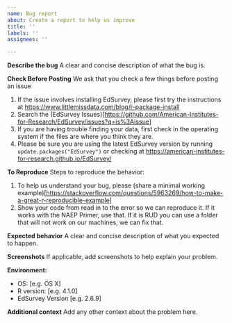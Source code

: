 ```yaml
---
name: Bug report
about: Create a report to help us improve
title: ''
labels: ''
assignees: ''

---
```


**Describe the bug**
A clear and concise description of what the bug is.

**Check Before Posting**
We ask that you check a few things before posting an issue
1. If the issue involves installing EdSurvey, please first try the instructions at https://www.littlemissdata.com/blog/r-package-install
2. Search the (EdSurvey Issues)[https://github.com/American-Institutes-for-Research/EdSurvey/issues?q=is%3Aissue]
3. If you are having trouble finding your data, first check in the operating system if the files are where you think they are. 
4. Please be sure you are using the latest EdSurvey version by running `update.packages("EdSurvey")` or checking at https://american-institutes-for-research.github.io/EdSurvey/

**To Reproduce**
Steps to reproduce the behavior:
1. To help us understand your bug, please (share a minimal working example)[https://stackoverflow.com/questions/5963269/how-to-make-a-great-r-reproducible-example]
2. Show your code from read in to the error so we can reproduce it. If it works with the NAEP Primer, use that. If it is RUD you can use a folder that will not work on our machines, we can fix that.

**Expected behavior**
A clear and concise description of what you expected to happen.

**Screenshots**
If applicable, add screenshots to help explain your problem.

**Environment:**
 - OS: [e.g. OS X]
 - R version: [e.g. 4.1.0]
 - EdSurvey Version [e.g. 2.6.9]

**Additional context**
Add any other context about the problem here.
